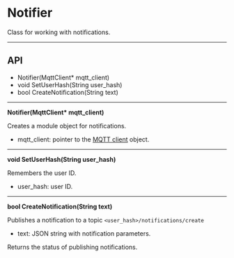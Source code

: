 # Notifier

Class for working with notifications.

***
## API

- Notifier(MqttClient* mqtt_client)
- void SetUserHash(String user_hash)
- bool CreateNotification(String text)

***

**Notifier(MqttClient\* mqtt_client)**

Creates a module object for notifications.

- mqtt_client: pointer to the [MQTT client](../../mqtt_client/src/README.md) object.

***

**void SetUserHash(String user_hash)**

Remembers the user ID.

- user_hash: user ID.

***

**bool CreateNotification(String text)**

Publishes a notification to a topic `<user_hash>/notifications/create` 

- text: JSON string with notification parameters.

Returns the status of publishing notifications.
